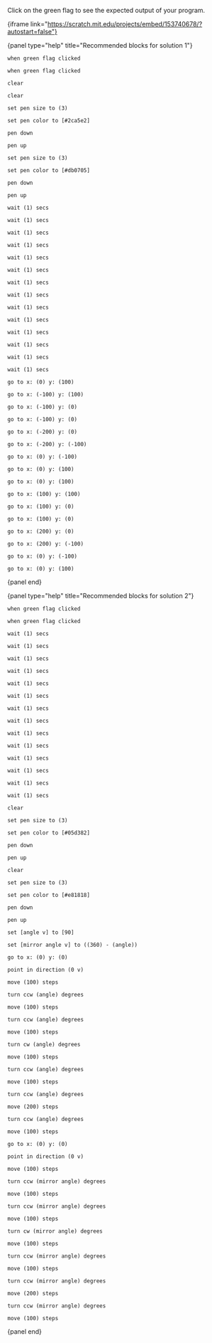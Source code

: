 Click on the green flag to see the expected output of your program.

{iframe link="https://scratch.mit.edu/projects/embed/153740678/?autostart=false"}

{panel type="help" title="Recommended blocks for solution 1"}

<pre><code class="scratch:split:random">when green flag clicked

when green flag clicked
</code></pre>

<pre><code class="scratch:split:random">clear

clear

set pen size to (3)

set pen color to [#2ca5e2]

pen down

pen up

set pen size to (3)

set pen color to [#db0705]

pen down

pen up
</code></pre>

<pre><code class="scratch:split:random">wait (1) secs

wait (1) secs

wait (1) secs

wait (1) secs

wait (1) secs

wait (1) secs

wait (1) secs

wait (1) secs

wait (1) secs

wait (1) secs

wait (1) secs

wait (1) secs

wait (1) secs

wait (1) secs
</code></pre>

<pre><code class="scratch:split:random">go to x: (0) y: (100)

go to x: (-100) y: (100)

go to x: (-100) y: (0)

go to x: (-100) y: (0)

go to x: (-200) y: (0)

go to x: (-200) y: (-100)

go to x: (0) y: (-100)

go to x: (0) y: (100)

go to x: (0) y: (100)

go to x: (100) y: (100)

go to x: (100) y: (0)

go to x: (100) y: (0)

go to x: (200) y: (0)

go to x: (200) y: (-100)

go to x: (0) y: (-100)

go to x: (0) y: (100)
</code></pre>

{panel end}

{panel type="help" title="Recommended blocks for solution 2"}

<pre><code class="scratch:split:random">when green flag clicked

when green flag clicked
</code></pre>

<pre><code class="scratch:split:random">wait (1) secs

wait (1) secs

wait (1) secs

wait (1) secs

wait (1) secs

wait (1) secs

wait (1) secs

wait (1) secs

wait (1) secs

wait (1) secs

wait (1) secs

wait (1) secs

wait (1) secs

wait (1) secs
</code></pre>

<pre><code class="scratch:split:random">clear

set pen size to (3)

set pen color to [#05d382]

pen down

pen up

clear

set pen size to (3)

set pen color to [#e81818]

pen down

pen up
</code></pre>

<pre><code class="scratch:split:random">set [angle v] to [90]

set [mirror angle v] to ((360) - (angle))
</code></pre>

<pre><code class="scratch:split:random">go to x: (0) y: (0)

point in direction (0 v)

move (100) steps

turn ccw (angle) degrees

move (100) steps

turn ccw (angle) degrees

move (100) steps

turn cw (angle) degrees

move (100) steps

turn ccw (angle) degrees

move (100) steps

turn ccw (angle) degrees

move (200) steps

turn ccw (angle) degrees

move (100) steps

go to x: (0) y: (0)

point in direction (0 v)

move (100) steps

turn ccw (mirror angle) degrees

move (100) steps

turn ccw (mirror angle) degrees

move (100) steps

turn cw (mirror angle) degrees

move (100) steps

turn ccw (mirror angle) degrees

move (100) steps

turn ccw (mirror angle) degrees

move (200) steps

turn ccw (mirror angle) degrees

move (100) steps
</code></pre>

{panel end}